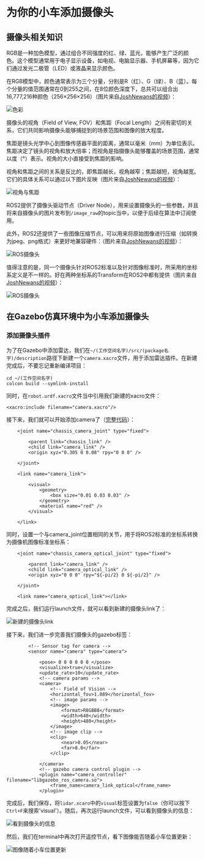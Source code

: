 # 为你的小车添加摄像头

## 摄像头相关知识

RGB是一种加色模型，通过组合不同强度的红、绿、蓝光，能够产生广泛的颜色。这个模型通常用于电子显示设备，如电视、电脑显示器、手机屏幕等，因为它们通过发光二极管（LED）或液晶来显示颜色。

在RGB模型中，颜色通常表示为三个分量，分别是R（红）、G（绿）、B（蓝）。每个分量的值范围通常在0到255之间，在8位颜色深度下，总共可以组合出16,777,216种颜色（256×256×256）（图片来自[JoshNewans的视频](https://www.youtube.com/watch?v=A3nw2M47K50&list=PLunhqkrRNRhYAffV8JDiFOatQXuU-NnxT&index=9)）：

![色彩](img/ColorCombination.jpg)

摄像头的视角（Field of View, FOV）和焦距（Focal Length）之间有密切的关系，它们共同影响摄像头能够捕捉到的场景范围和图像的放大程度。

焦距是镜头光学中心到图像传感器平面的距离，通常以毫米（mm）为单位表示。焦距决定了镜头的视角和放大倍率；而视角是指摄像头能够覆盖的场景范围，通常以度（°）表示。视角的大小直接受到焦距的影响。

视角和焦距之间的关系是反比的，即焦距越长，视角越窄；焦距越短，视角越宽。它们的具体关系可以通过以下图片反映（图片来自[JoshNewans的视频](https://www.youtube.com/watch?v=A3nw2M47K50&list=PLunhqkrRNRhYAffV8JDiFOatQXuU-NnxT&index=9)）：

![视角与焦距](img/FOVandFocalLength.jpg)

ROS2提供了摄像头驱动节点（Driver Node），用来设置摄像头的一些参数，并且将来自摄像头的图片发布到`/image_raw`的topic当中，以便于后续在算法中订阅使用。

此外，ROS2还提供了一些图像压缩节点，可以用来将原始图像进行压缩（如转换为jpeg、png格式）来更好地兼容硬件：（图片来自[JoshNewans的视频](https://www.youtube.com/watch?v=A3nw2M47K50&list=PLunhqkrRNRhYAffV8JDiFOatQXuU-NnxT&index=9)）：

![ROS摄像头](img/CameraInROS.jpg)

值得注意的是，同一个摄像头针对ROS2标准以及针对图像标准时，所采用的坐标系定义是不一样的。好在两种坐标系的Transform在ROS2中都有提供（图片来自[JoshNewans的视频](https://www.youtube.com/watch?v=A3nw2M47K50&list=PLunhqkrRNRhYAffV8JDiFOatQXuU-NnxT&index=9)）：

![ROS摄像头](img/CameraCoordinates.jpg)

## 在Gazebo仿真环境中为小车添加摄像头

### 添加摄像头插件

为了在Gazebo中添加雷达，我们在`~/(工作空间名字)/src/(package名字)/description`路径下新建一个`camera.xacro`文件，用于添加雷达插件。在新建完成后，不要忘记重新编译项目：

```
cd ~/(工作空间名字)
colcon build --symlink-install
```

同时，在`robot.urdf.xacro`文件当中引用我们新建的xacro文件：

`<xacro:include filename="camera.xacro"/>`

接下来，我们就可以开始添加camera了（[完整代码](https://github.com/BIT-Gs/mobile_bot/blob/main/description/camera.xacro)）：

```
    <joint name="chassis_camera_joint" type="fixed">

        <parent link="chassis_link" />
        <child link="camera_link" />
        <origin xyz="0.305 0 0.08" rpy="0 0 0" />

    </joint>

    <link name="camera_link">

        <visual>
            <geometry>
                <box size="0.01 0.03 0.03" />
            </geometry>
            <material name="red" />
        </visual>

    </link>
```

同时，设置一个与camera_joint位置相同的关节，用于将ROS2标准的坐标系转换为摄像机图像标准坐标系：

```
    <joint name="chassis_camera_optical_joint" type="fixed">

        <parent link="camera_link" />
        <child link="camera_optical_link" />
        <origin xyz="0 0 0" rpy="${-pi/2} 0 ${-pi/2}" />

    </joint>

    <link name="camera_optical_link"></link>
```

完成之后，我们运行launch文件，就可以看到新建的摄像头link了：

![新建的摄像头link](img/RobotWithCamera.jpg)

接下来，我们进一步完善我们摄像头的gazebo标签：

```
        <!-- Sensor tag for camera -->
        <sensor name="camera" type="camera">

            <pose> 0 0 0 0 0 0 </pose>
            <visualize>true</visualize>
            <update_rate>10</update_rate>
            <!-- camera params -->
            <camera>
                <!-- Field of Vision -->
                <horizontal_fov>1.089</horizontal_fov>
                <!-- image params -->
                <image>
                    <format>R8G8B8</format>
                    <width>640</width>
                    <height>480</height>
                </image>
                <!-- image clip -->
                <clip>
                    <near>0.05</near>
                    <far>8.0</far>
                </clip>

            </camera>
            <!-- gazebo camera control plugin -->
            <plugin name="camera_controller" filename="libgazebo_ros_camera.so">
                <frame_name>camera_link_optical</frame_name>
            </plugin>
```

完成后，我们保存，将`lidar.xcaro`中的`visual`标签设置为`false`（你可以按下`Ctrl+F`来搜索'visual'）。随后，再次运行launch文件，可以看到摄像头的信息：

![看到摄像头的信息](img/RobotWithCamera2.jpg)

然后，我们在terminal中再次打开遥控节点，看下图像能否随着小车位置更新：

![图像随着小车位置更新](img/CameraMoving.gif)

